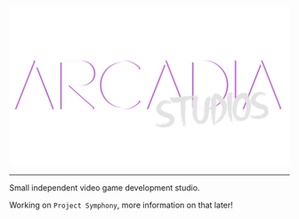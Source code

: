 ![](assets/ArcadiaStudios.png)

---

Small independent video game development studio.

Working on `Project Symphony`, more information on that later!
